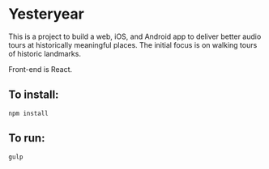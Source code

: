 # Yesteryear

This is a project to build a web, iOS, and Android app to deliver better audio tours at historically meaningful places. The initial focus is on walking tours of historic landmarks.

Front-end is React.

## To install:

`npm install`

## To run:

`gulp`
